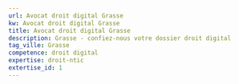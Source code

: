 ```yaml
---
url: Avocat droit digital Grasse
kw: Avocat droit digital Grasse
title: Avocat droit digital Grasse
description: Grasse - confiez-nous votre dossier droit digital
tag_ville: Grasse
competence: droit digital
expertise: droit-ntic
extertise_id: 1
---
```

